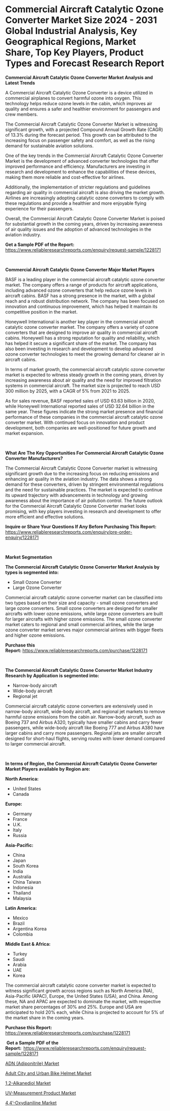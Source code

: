 <p><h1>Commercial Aircraft Catalytic Ozone Converter Market Size 2024 - 2031 Global Industrial Analysis, Key Geographical Regions, Market Share, Top Key Players, Product Types and Forecast Research Report</h1></p><p><strong>Commercial Aircraft Catalytic Ozone Converter Market Analysis and Latest Trends</strong></p>
<p><p>A Commercial Aircraft Catalytic Ozone Converter is a device utilized in commercial airplanes to convert harmful ozone into oxygen. This technology helps reduce ozone levels in the cabin, which improves air quality and ensures a safer and healthier environment for passengers and crew members.</p><p>The Commercial Aircraft Catalytic Ozone Converter Market is witnessing significant growth, with a projected Compound Annual Growth Rate (CAGR) of 13.3% during the forecast period. This growth can be attributed to the increasing focus on passenger safety and comfort, as well as the rising demand for sustainable aviation solutions.</p><p>One of the key trends in the Commercial Aircraft Catalytic Ozone Converter Market is the development of advanced converter technologies that offer improved performance and efficiency. Manufacturers are investing in research and development to enhance the capabilities of these devices, making them more reliable and cost-effective for airlines.</p><p>Additionally, the implementation of stricter regulations and guidelines regarding air quality in commercial aircraft is also driving the market growth. Airlines are increasingly adopting catalytic ozone converters to comply with these regulations and provide a healthier and more enjoyable flying experience for their passengers.</p><p>Overall, the Commercial Aircraft Catalytic Ozone Converter Market is poised for substantial growth in the coming years, driven by increasing awareness of air quality issues and the adoption of advanced technologies in the aviation industry.</p></p>
<p><strong>Get a Sample PDF of the Report:&nbsp;</strong> <a href="https://www.reliableresearchreports.com/enquiry/request-sample/1228171">https://www.reliableresearchreports.com/enquiry/request-sample/1228171</a></p>
<p>&nbsp;</p>
<p><strong>Commercial Aircraft Catalytic Ozone Converter Major Market Players</strong></p>
<p><p>BASF is a leading player in the commercial aircraft catalytic ozone converter market. The company offers a range of products for aircraft applications, including advanced ozone converters that help reduce ozone levels in aircraft cabins. BASF has a strong presence in the market, with a global reach and a robust distribution network. The company has been focused on innovation and continuous improvement, which has helped it maintain its competitive position in the market.</p><p>Honeywell International is another key player in the commercial aircraft catalytic ozone converter market. The company offers a variety of ozone converters that are designed to improve air quality in commercial aircraft cabins. Honeywell has a strong reputation for quality and reliability, which has helped it secure a significant share of the market. The company has also been investing in research and development to develop advanced ozone converter technologies to meet the growing demand for cleaner air in aircraft cabins.</p><p>In terms of market growth, the commercial aircraft catalytic ozone converter market is expected to witness steady growth in the coming years, driven by increasing awareness about air quality and the need for improved filtration systems in commercial aircraft. The market size is projected to reach USD 300 million by 2025, with a CAGR of 5% from 2021 to 2025.</p><p>As for sales revenue, BASF reported sales of USD 63.63 billion in 2020, while Honeywell International reported sales of USD 32.64 billion in the same year. These figures indicate the strong market presence and financial performance of these companies in the commercial aircraft catalytic ozone converter market. With continued focus on innovation and product development, both companies are well-positioned for future growth and market expansion.</p></p>
<p>&nbsp;</p>
<p><strong>What Are The Key Opportunities For Commercial Aircraft Catalytic Ozone Converter Manufacturers?</strong></p>
<p><p>The Commercial Aircraft Catalytic Ozone Converter market is witnessing significant growth due to the increasing focus on reducing emissions and enhancing air quality in the aviation industry. The data shows a strong demand for these converters, driven by stringent environmental regulations and the need for sustainable practices. The market is expected to continue its upward trajectory with advancements in technology and growing awareness about the importance of air pollution control. The future outlook for the Commercial Aircraft Catalytic Ozone Converter market looks promising, with key players investing in research and development to offer more efficient and effective solutions.</p></p>
<p><strong>Inquire or Share Your Questions If Any Before Purchasing This Report:</strong> <a href="https://www.reliableresearchreports.com/enquiry/pre-order-enquiry/1228171">https://www.reliableresearchreports.com/enquiry/pre-order-enquiry/1228171</a></p>
<p>&nbsp;</p>
<p><strong>Market Segmentation</strong></p>
<p><strong>The Commercial Aircraft Catalytic Ozone Converter Market Analysis by types is segmented into:</strong></p>
<p><ul><li>Small Ozone Converter</li><li>Large Ozone Converter</li></ul></p>
<p><p>Commercial aircraft catalytic ozone converter market can be classified into two types based on their size and capacity - small ozone converters and large ozone converters. Small ozone converters are designed for smaller aircrafts with lower ozone emissions, while large ozone converters are built for larger aircrafts with higher ozone emissions. The small ozone converter market caters to regional and small commercial airlines, while the large ozone converter market serves major commercial airlines with bigger fleets and higher ozone emissions.</p></p>
<p><strong>Purchase this Report:&nbsp;</strong><a href="https://www.reliableresearchreports.com/purchase/1228171">https://www.reliableresearchreports.com/purchase/1228171</a></p>
<p>&nbsp;</p>
<p><strong>The Commercial Aircraft Catalytic Ozone Converter Market Industry Research by Application is segmented into:</strong></p>
<p><ul><li>Narrow-body aircraft</li><li>Wide-body aircraft</li><li>Regional jet</li></ul></p>
<p><p>Commercial aircraft catalytic ozone converters are extensively used in narrow-body aircraft, wide-body aircraft, and regional jet markets to remove harmful ozone emissions from the cabin air. Narrow-body aircraft, such as Boeing 737 and Airbus A320, typically have smaller cabins and carry fewer passengers, while wide-body aircraft like Boeing 777 and Airbus A380 have larger cabins and carry more passengers. Regional jets are smaller aircraft designed for short-haul flights, serving routes with lower demand compared to larger commercial aircraft.</p></p>
<p>&nbsp;</p>
<p><strong>In terms of Region, the Commercial Aircraft Catalytic Ozone Converter Market Players available by Region are:</strong></p>
<p>
    <p> <strong> North America: </strong>
        <ul>
            <li>United States</li>
            <li>Canada</li>
        </ul>
        </p> 
    <p> <strong> Europe: </strong>
        <ul>
            <li>Germany</li>
            <li>France</li>
            <li>U.K.</li>
            <li>Italy</li>
            <li>Russia</li>
        </ul>
        </p> 
    <p> <strong> Asia-Pacific: </strong>
        <ul>
            <li>China</li>
            <li>Japan</li>
            <li>South Korea</li>
            <li>India</li>
            <li>Australia</li>
            <li>China Taiwan</li>
            <li>Indonesia</li>
            <li>Thailand</li>
            <li>Malaysia</li>
        </ul>
        </p> 
    <p> <strong> Latin America: </strong>
        <ul>
            <li>Mexico</li>
            <li>Brazil</li>
            <li>Argentina Korea</li>
            <li>Colombia</li>
        </ul>
        </p> 
    <p> <strong> Middle East & Africa: </strong>
        <ul>
            <li>Turkey</li>
            <li>Saudi</li>
            <li>Arabia</li>
            <li>UAE</li>
            <li>Korea</li>
        </ul>
    </p>
    </p>
<p><p>The commercial aircraft catalytic ozone converter market is expected to witness significant growth across regions such as North America (NA), Asia-Pacific (APAC), Europe, the United States (USA), and China. Among these, NA and APAC are expected to dominate the market, with respective market share percentages of 30% and 25%. Europe and USA are anticipated to hold 20% each, while China is projected to account for 5% of the market share in the coming years.</p></p>
<p><strong>Purchase this Report: </strong><a href="https://www.reliableresearchreports.com/purchase/1228171">https://www.reliableresearchreports.com/purchase/1228171</a></p>
<p>&nbsp;<strong>Get a Sample PDF of the Report:&nbsp;&nbsp;</strong><a href="https://www.reliableresearchreports.com/enquiry/request-sample/1228171">https://www.reliableresearchreports.com/enquiry/request-sample/1228171</a></p>
<p><strong></strong></p>
<p><p><a href="https://medium.com/@josueherzog/adn-adiponitrile-market-report-reveals-the-latest-trends-and-growth-opportunities-of-this-market-52fcd9a59dcd">ADN (Adiponitrile) Market</a></p><p><a href="https://medium.com/@josueherzog/adult-city-and-urban-bike-helmet-market-outlook-industry-overview-and-forecast-2024-to-2031-0659dbbcda7f">Adult City and Urban Bike Helmet Market</a></p><p><a href="https://medium.com/@josueherzog/1-2-alkanediol-market-research-report-its-history-and-forecast-2024-to-2031-9f6faa6e4987">1,2-Alkanediol Market</a></p><p><a href="https://medium.com/@josueherzog/uv-measurement-product-market-size-reveals-the-best-marketing-channels-in-global-industry-2ab701eb5398">UV-Measurement Product Market</a></p><p><a href="https://medium.com/@josueherzog/4-4-rsquo-oxydianiline-market-insights-into-market-cagr-market-trends-and-growth-strategies-64d0dc51636f">4,4’-Oxydianiline Market</a></p></p>